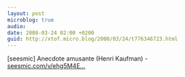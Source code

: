 ```yaml
---
layout: post
microblog: true
audio: 
date: 2008-03-24 02:00 +0200
guid: http://xtof.micro.blog/2008/03/24/t776346723.html
---
```

[seesmic]  Anecdote amusante (Henri Kaufman) - [seesmic.com/v/ehg5M4E...](http://seesmic.com/v/ehg5M4E8ta)

